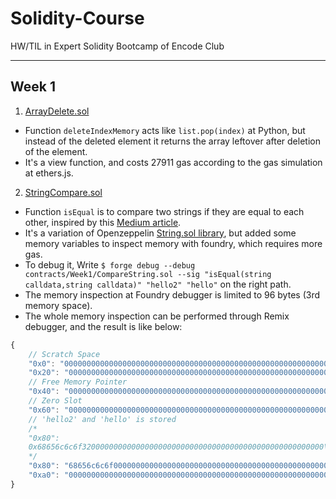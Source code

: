 # Solidity-Course
HW/TIL in Expert Solidity Bootcamp of Encode Club

---

## Week 1
1. [ArrayDelete.sol](./Week1/ArrayDelete.sol)

- Function `deleteIndexMemory` acts like `list.pop(index)` at Python, but instead of the deleted element it returns the array leftover after deletion of the element.
- It's a view function, and costs 27911 gas according to the gas simulation at ethers.js.

2. [StringCompare.sol](./Week1/CompareString.sol)

- Function `isEqual` is to compare two strings if they are equal to each other, inspired by this [Medium article](https://earlz.medium.com/the-faults-and-shortcomings-of-the-evm-bde4d09b8b6a).
- It's a variation of Openzeppelin [String.sol library](https://github.com/OpenZeppelin/openzeppelin-contracts/blob/7222a31d548695998a475c9661fa159ef45a0e88/contracts/utils/Strings.sol#L90), but added some memory variables to inspect memory with foundry, which requires more gas.
- To debug it, Write `$ forge debug --debug contracts/Week1/CompareString.sol --sig "isEqual(string calldata,string calldata)" "hello2" "hello"` on the right path.
- The memory inspection at Foundry debugger is limited to 96 bytes (3rd memory space).
- The whole memory inspection can be performed through Remix debugger, and the result is like below:
```Javascript
{
    // Scratch Space
	"0x0": "0000000000000000000000000000000000000000000000000000000000000000",
	"0x20": "0000000000000000000000000000000000000000000000000000000000000000",
    // Free Memory Pointer
	"0x40": "0000000000000000000000000000000000000000000000000000000000000080",
	// Zero Slot
    "0x60": "0000000000000000000000000000000000000000000000000000000000000000",
	// 'hello2' and 'hello' is stored
    /*
    "0x80":
    0x68656c6c6f320000000000000000000000000000000000000000000000000000\thello2??????????????????????????
    */
    "0x80": "68656c6c6f000000000000000000000000000000000000000000000000000000\thello???????????????????????????",
	"0xa0": "0000000000000000000000000000000000000000000000000000000000000000\t????????????????????????????????"
}
``` 


